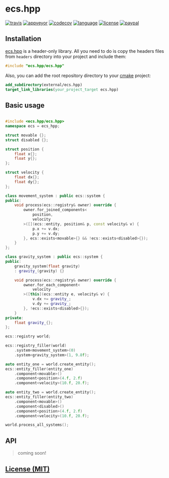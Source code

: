# ecs.hpp

[![travis][badge.travis]][travis]
[![appveyor][badge.appveyor]][appveyor]
[![codecov][badge.codecov]][codecov]
[![language][badge.language]][language]
[![license][badge.license]][license]
[![paypal][badge.paypal]][paypal]

[badge.travis]: https://img.shields.io/travis/BlackMATov/ecs.hpp/master.svg?logo=travis
[badge.appveyor]: https://img.shields.io/appveyor/ci/BlackMATov/ecs-hpp/master.svg?logo=appveyor
[badge.codecov]: https://img.shields.io/codecov/c/github/BlackMATov/ecs.hpp/master.svg?logo=codecov
[badge.language]: https://img.shields.io/badge/language-C%2B%2B17-yellow.svg
[badge.license]: https://img.shields.io/badge/license-MIT-blue.svg
[badge.paypal]: https://img.shields.io/badge/donate-PayPal-orange.svg?logo=paypal&colorA=00457C

[travis]: https://travis-ci.org/BlackMATov/ecs.hpp
[appveyor]: https://ci.appveyor.com/project/BlackMATov/ecs-hpp
[codecov]: https://codecov.io/gh/BlackMATov/ecs.hpp
[language]: https://en.wikipedia.org/wiki/C%2B%2B17
[license]: https://en.wikipedia.org/wiki/MIT_License
[paypal]: https://www.paypal.me/matov

[ecs]: https://github.com/BlackMATov/ecs.hpp

## Installation

[ecs.hpp][ecs] is a header-only library. All you need to do is copy the headers files from `headers` directory into your project and include them:

```cpp
#include "ecs.hpp/ecs.hpp"
```

Also, you can add the root repository directory to your [cmake](https://cmake.org) project:

```cmake
add_subdirectory(external/ecs.hpp)
target_link_libraries(your_project_target ecs.hpp)
```

## Basic usage

```cpp

#include <ecs.hpp/ecs.hpp>
namespace ecs = ecs_hpp;

struct movable {};
struct disabled {};

struct position {
    float x{};
    float y{};
};

struct velocity {
    float dx{};
    float dy{};
};

class movement_system : public ecs::system {
public:
    void process(ecs::registry& owner) override {
        owner.for_joined_components<
            position,
            velocity
        >([](ecs::entity, position& p, const velocity& v) {
            p.x += v.dx;
            p.y += v.dy;
        }, ecs::exists<movable>{} && !ecs::exists<disabled>{});
    }
};

class gravity_system : public ecs::system {
public:
    gravity_system(float gravity)
    : gravity_(gravity) {}

    void process(ecs::registry& owner) override {
        owner.for_each_component<
            velocity
        >([this](ecs::entity e, velocity& v) {
            v.dx += gravity_;
            v.dy += gravity_;
        }, !ecs::exists<disabled>{});
    }
private:
    float gravity_{};
};

ecs::registry world;

ecs::registry_filler(world)
    .system<movement_system>(0)
    .system<gravity_system>(1, 9.8f);

auto entity_one = world.create_entity();
ecs::entity_filler(entity_one)
    .component<movable>()
    .component<position>(4.f, 2.f)
    .component<velocity>(10.f, 20.f);

auto entity_two = world.create_entity();
ecs::entity_filler(entity_two)
    .component<movable>()
    .component<disabled>()
    .component<position>(4.f, 2.f)
    .component<velocity>(10.f, 20.f);

world.process_all_systems();
```

## API

> coming soon!

## [License (MIT)](./LICENSE.md)
